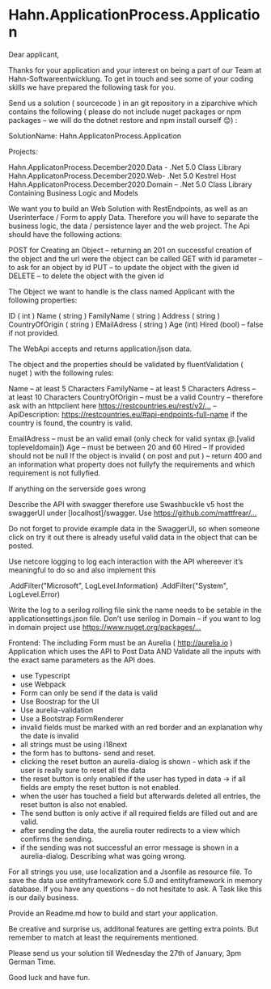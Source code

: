 # Hahn.ApplicationProcess.Application

Dear applicant,

Thanks for your application and your interest on being a part of our Team at Hahn-Softwareentwicklung. To get in touch and see some of your
coding skills we have prepared the following task for you.

Send us a solution ( sourcecode ) in an git repository in a ziparchive which contains the following ( please do not include nuget packages
or npm packages – we will do the dotnet restore and npm install ourself 😊) :

SolutionName:
Hahn.ApplicatonProcess.Application

Projects:

Hahn.ApplicatonProcess.December2020.Data - .Net 5.0 Class Library
Hahn.ApplicatonProcess.December2020.Web- .Net 5.0 Kestrel Host
Hahn.ApplicatonProcess.December2020.Domain – .Net 5.0 Class Library Containing Business Logic and Models

We want you to build an Web Solution with RestEndpoints, as well as an Userinterface / Form to apply Data. Therefore you will have to separate the business logic, the data / persistence layer and the web project. The Api should have the following actions:

POST for Creating an Object – returning an 201 on successful creation of the object and the url were the object can be called
GET with id parameter – to ask for an object by id
PUT – to update the object with the given id
DELETE – to delete the object with the given id

The Object we want to handle is the class named Applicant with the following properties:

ID ( int )
Name ( string )
FamilyName ( string )
Address ( string )
CountryOfOrigin ( string )
EMailAdress ( string )
Age (int)
Hired (bool) – false if not provided.

The WebApi accepts and returns application/json data.

The object and the properties should be validated by fluentValidation ( nuget ) with the following rules:

Name – at least 5 Characters
FamilyName – at least 5 Characters
Adress – at least 10 Characters
CountryOfOrigin – must be a valid Country – therefore ask with an httpclient here https://restcountries.eu/rest/v2/… – ApiDescription: https://restcountries.eu/#api-endpoints-full-name if the country is found, the country is valid.

EmailAdress – must be an valid email (only check for valid syntax *@*.[valid topleveldomain])
Age – must be between 20 and 60
Hired – If provided should not be null
If the object is invalid ( on post and put ) – return 400 and an information what property does not fullyfy the requirements and which requirement is not fullyfied.

If anything on the serverside goes wrong

Describe the API with swagger therefore use Swashbuckle v5 host the swaggerUI under [localhost]/swagger. Use https://github.com/mattfrear/…

Do not forget to provide example data in the SwaggerUI, so when someone click on try it out there is already useful valid data in the object that
can be posted.

Use netcore logging to log each interaction with the API whereever it’s meaningful to do so and also implement this

.AddFilter("Microsoft", LogLevel.Information)
.AddFilter("System", LogLevel.Error)

Write the log to a serilog rolling file sink the name needs to be setable in the applicationsettings.json file. Don’t use serilog in Domain – if you want to log in domain project use https://www.nuget.org/packages/…

Frontend:
The including Form must be an Aurelia ( http://aurelia.io ) Application which uses the API to Post Data AND Validate all the inputs with
the exact same parameters as the API does.
- use Typescript
- use Webpack
- Form can only be send if the data is valid
- Use Boostrap for the UI
- Use aurelia-validation
- Use a Bootstrap FormRenderer
- invalid fields must be marked with an red border and an explanation why the date is invalid
- all strings must be using i18next
- the form has to buttons- send and reset.
- clicking the reset button an aurelia-dialog is shown - which ask if the user is really sure to reset all the data
- the reset button is only enabled if the user has typed in data -> if all fields are empty the reset button is not enabled.
- when the user has touched a field but afterwards deleted all entries, the reset button is also not enabled.
- The send button is only active if all required fields are filled out and are valid.
- after sending the data, the aurelia router redirects to a view which confirms the sending.
- if the sending was not successful an error message is shown in a aurelia-dialog. Describing what was going wrong.

For all strings you use, use localization and a Jsonfile as resource file.
To save the data use entityframework core 5.0 and entityframework in memory database.
If you have any questions – do not hesitate to ask. A Task like this is our daily business.

Provide an Readme.md how to build and start your application.

Be creative and surprise us, additonal features are getting extra points. But remember to match at least the requirements mentioned.

Please send us your solution till Wednesday the 27th of January, 3pm German Time.

Good luck and have fun.
